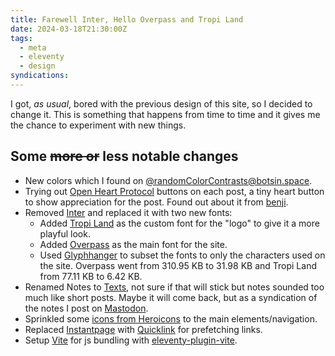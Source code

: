 ```yaml
---
title: Farewell Inter, Hello Overpass and Tropi Land
date: 2024-03-18T21:30:00Z
tags:
  - meta
  - eleventy
  - design
syndications:
---
```


I got, *as usual*, bored with the previous design of this site, so I decided to change it. This is something that happens from time to time and it gives me the chance to experiment with new things.

## Some ~~more or~~ less notable changes
* New colors which I found on [@randomColorContrasts@botsin.space](https://tacocat.space/@randomColorContrasts@botsin.space).
* Trying out [Open Heart Protocol](https://openheart.fyi/) buttons on each post, a tiny heart button to show appreciation for the post. Found out about it from [benji](https://www.benji.dog/articles/interactions-or-reactions/).
* Removed [Inter](https://rsms.me/inter/) and replaced it with two new fonts:
  * Added [Tropi Land](https://www.fontspace.com/tropi-land-font-f101440) as the custom font for the "logo" to give it a more playful look.
  * Added [Overpass](https://overpassfont.org/) as the main font for the site.
  * Used [Glyphhanger]() to subset the fonts to only the characters used on the site. Overpass went from 310.95 KB to 31.98 KB and Tropi Land from 77.11 KB to 6.42 KB.
* Renamed Notes to [Texts](/texts/), not sure if that will stick but notes sounded too much like short posts. Maybe it will come back, but as a syndication of the notes I post on [Mastodon](https://tacocat.space/@jonas).
* Sprinkled some [icons from Heroicons](http://heroicons.com) to the main elements/navigation.
* Replaced [Instantpage](https://instant.page) with [Quicklink](https://getquick.link) for prefetching links.
* Setup [Vite](https://vitejs.dev) for js bundling with [eleventy-plugin-vite](https://github.com/11ty/eleventy-plugin-vite).

